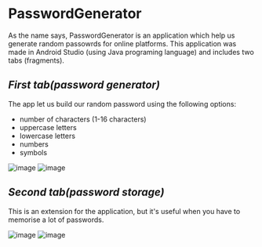 # PasswordGenerator

As the name says, PasswordGenerator is an application which help us generate random passowrds for online platforms.
This application was made in Android Studio (using Java programing language) and includes two tabs (fragments).


## _First tab(password generator)_

The app let us build our random password using the following options:

- number of characters (1-16 characters)
- uppercase letters
- lowercase letters
- numbers
- symbols

![image](https://user-images.githubusercontent.com/92024989/202791140-86290a53-6006-44dd-bc88-bdf52c919863.png) 
![image](https://user-images.githubusercontent.com/92024989/202791480-a27a566f-0753-4f5c-b8cb-d26554cf7bb4.png)

## _Second tab(password storage)_

This is an extension for the application, but it's useful when you have to memorise a lot of passwords.

![image](https://user-images.githubusercontent.com/92024989/202792701-0d0d4821-837e-44a0-8b38-efde5370b02a.png)
![image](https://user-images.githubusercontent.com/92024989/202792776-6d269a5e-ac40-428d-9318-66e833cd933c.png)








